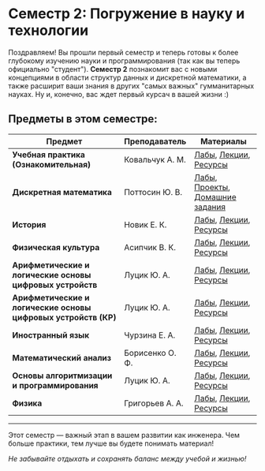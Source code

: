 # Семестр 2: Погружение в науку и технологии

Поздравляем! Вы прошли первый семестр и теперь готовы к более глубокому изучению науки и программирования (так как вы теперь официально "студент").
**Семестр 2** познакомит вас с новыми концепциями в области структур данных и дискретной математики, а также расширит ваши знания в других "самых важных" гумманитарных науках.
Ну и, конечно, вас ждет первый курсач в вашей жизни :)

## Предметы в этом семестре:

| Предмет                                                       | Преподаватель   | Материалы                                                                                                         |
|---------------------------------------------------------------|-----------------|-------------------------------------------------------------------------------------------------------------------|
| **Учебная практика (Ознакомительная)**                        | Ковальчук А. М. | [Лабы](./Math/labs/), [Лекции](./Math/lectures/), [Ресурсы](./Math/resources/)                                    |
| **Дискретная математика**                                     | Поттосин Ю. В.  | [Лабы](./Programming/labs/), [Проекты](./Programming/projects/), [Домашние задания](./Programming/homework/)      |
| **История**                                                   | Новик Е. К.     | [Лабы](./Physics/labs/), [Лекции](./Physics/lectures/), [Ресурсы](./Physics/resources/)                           |
| **Физическая культура**                                       | Асипчик В. К.   | [Лабы](./Physics/labs/), [Лекции](./Physics/lectures/), [Ресурсы](./Physics/resources/)                           |
| **Арифметические и логические основы цифровых устройств**     | Луцик Ю. А.     | [Лабы](./Physics/labs/), [Лекции](./Physics/lectures/), [Ресурсы](./Physics/resources/)                           |
| **Арифметические и логические основы цифровых устройств (КР)**| Луцик Ю. А.     | [Лабы](./Physics/labs/), [Лекции](./Physics/lectures/), [Ресурсы](./Physics/resources/)                           |
| **Иностранный язык**                                          | Чурзина Е. А.   | [Лабы](./Physics/labs/), [Лекции](./Physics/lectures/), [Ресурсы](./Physics/resources/)                           |
| **Математический анализ**                                     | Борисенко О. Ф. | [Лабы](./Physics/labs/), [Лекции](./Physics/lectures/), [Ресурсы](./Physics/resources/)                           |
| **Основы алгоритмизации и программирования**                  | Луцик Ю. А.     | [Лабы](./Physics/labs/), [Лекции](./Physics/lectures/), [Ресурсы](./Physics/resources/)                           |
| **Физика**                                                    | Григорьев А. А. | [Лабы](./Physics/labs/), [Лекции](./Physics/lectures/), [Ресурсы](./Physics/resources/)                           |

---

Этот семестр — важный этап в вашем развитии как инженера. Чем больше практики, тем лучше вы будете понимать материал!

*Не забывайте отдыхать и сохранять баланс между учебой и жизнью!*
